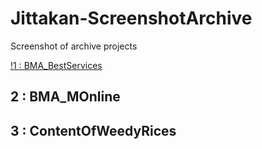 # Jittakan-ScreenshotArchive

Screenshot of archive projects 

[!1 :  BMA_BestServices](https://github.com/jittakan-dev/Jittakan-ScreenshotArchive/tree/8beb9949a42fe1bb4cdad70ba632a96eaed1b400/BMA_BestServices)

## 2 :  BMA_MOnline

## 3 :  ContentOfWeedyRices

